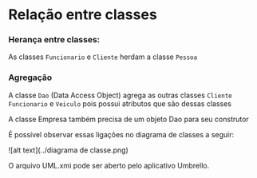 Relação entre classes
=====================

### Herança entre classes:
As classes `Funcionario` e `Cliente` herdam a classe `Pessoa`

### Agregação
A classe `Dao` (Data Access Object) agrega as outras classes `Cliente` `Funcionario` e `Veiculo` pois possui atributos que são dessas classes

A classe Empresa também precisa de um objeto Dao para seu construtor

É possível observar essas ligações no diagrama de classes a seguir:

![alt text](../diagrama de classe.png)

O arquivo UML.xmi pode ser aberto pelo aplicativo Umbrello.

